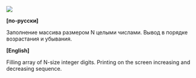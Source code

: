 ![](https://raw.githubusercontent.com/dsiberia9s/ELTEX_School/main/Day%201/2/screenshot.png)

**[по-русски]**

Заполнение массива размером N целыми числами. Вывод в порядке возрастания и убывания.

**[English]**

Filling array of N-size integer digits. Printing on the screen increasing and decreasing sequence.